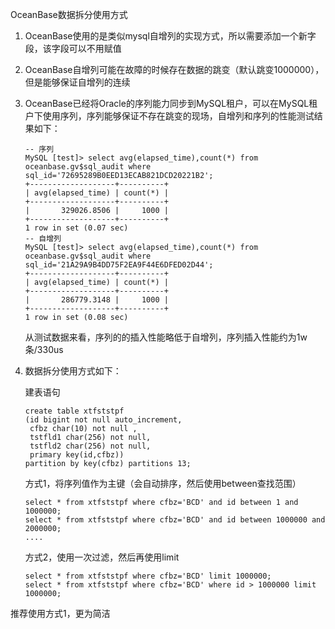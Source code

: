 OceanBase数据拆分使用方式

1. OceanBase使用的是类似mysql自增列的实现方式，所以需要添加一个新字段，该字段可以不用赋值

2. OceanBase自增列可能在故障的时候存在数据的跳变（默认跳变1000000），但是能够保证自增列的连续

3. OceanBase已经将Oracle的序列能力同步到MySQL租户，可以在MySQL租户下使用序列，序列能够保证不存在跳变的现场，自增列和序列的性能测试结果如下：
   
   ```
   -- 序列
   MySQL [test]> select avg(elapsed_time),count(*) from oceanbase.gv$sql_audit where sql_id='72695289B0EED13ECAB821DCD20221B2';
   +-------------------+----------+
   | avg(elapsed_time) | count(*) |
   +-------------------+----------+
   |       329026.8506 |     1000 |
   +-------------------+----------+
   1 row in set (0.07 sec)
   -- 自增列
   MySQL [test]> select avg(elapsed_time),count(*) from oceanbase.gv$sql_audit where sql_id='21A29A9B4DD75F2EA9F44E6DFED02D44';
   +-------------------+----------+
   | avg(elapsed_time) | count(*) |
   +-------------------+----------+
   |       286779.3148 |     1000 |
   +-------------------+----------+
   1 row in set (0.08 sec)
   ```
   
   从测试数据来看，序列的的插入性能略低于自增列，序列插入性能约为1w条/330us

4. 数据拆分使用方式如下：
   
   建表语句
   
   ```
   create table xtfststpf
   (id bigint not null auto_increment,
    cfbz char(10) not null ,
    tstfld1 char(256) not null,
    tstfld2 char(256) not null,
    primary key(id,cfbz)) 
   partition by key(cfbz) partitions 13;
   ```
   
   方式1，将序列值作为主键（会自动排序，然后使用between查找范围）
   
   ```
   select * from xtfststpf where cfbz='BCD' and id between 1 and 1000000;
   select * from xtfststpf where cfbz='BCD' and id between 1000000 and 2000000;
   ....
   ```
   
   方式2，使用一次过滤，然后再使用limit
   
   ```
   select * from xtfststpf where cfbz='BCD' limit 1000000;
   select * from xtfststpf where cfbz='BCD' where id > 1000000 limit 1000000;
   ```

推荐使用方式1，更为简洁